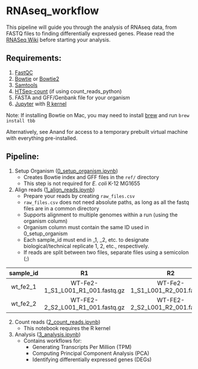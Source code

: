 # RNAseq_workflow
This pipeline will guide you through the analysis of RNAseq data, from FASTQ files to finding differentially expressed genes. Please read the [RNASeq Wiki](https://github.com/SBRG/SBRG_wiki/wiki/RNA-seq-Processing) before starting your analysis.

## Requirements:
1. [FastQC](http://www.bioinformatics.babraham.ac.uk/projects/fastqc/)
1. [Bowtie](http://bowtie-bio.sourceforge.net/index.shtml) or [Bowtie2](http://bowtie-bio.sourceforge.net/bowtie2/index.shtml)
1. [Samtools](http://www.htslib.org/)
1. [HTSeq-count](http://www-huber.embl.de/HTSeq/doc/install.html#install) (if using count_reads_python)
1. FASTA and GFF/Genbank file for your organism
1. [Jupyter](http://jupyter.org/install.html) with [R kernel](https://irkernel.github.io/)

Note: If installing Bowtie on Mac, you may need to install [brew](https://brew.sh/) and run `brew install tbb`

Alternatively, see Anand for access to a temporary prebuilt virtual machine with everything pre-installed.

## Pipeline:
1. Setup Organism ([0_setup_organism.ipynb](https://github.com/SBRG/RNAseq_workflow/blob/master/0_setup_organism.ipynb))
    * Creates Bowtie index and GFF files in the `ref/` directory
    * This step is not required for _E. coli_ K-12 MG1655
1. Align reads ([1_align_reads.ipynb](https://github.com/SBRG/RNAseq_workflow/blob/master/1_align_reads.ipynb))
    * Prepare your reads by creating `raw_files.csv`
    * `raw_files.csv` does not need absolute paths, as long as all the fastq files are in a common directory
    * Supports alignment to multiple genomes within a run (using the organism column)
    * Organism column must contain the same ID used in 0_setup_organism
    * Each sample_id must end in _1, _2, etc. to designate biological/technical replicate 1, 2, etc., respectively.
    * If reads are split between two files, separate files using a semicolon (;)
    
| sample_id | R1  | R2  | organism |
|:----------:|:---:|:---:|:--------:|
| wt_fe2_1	| WT-Fe2-1_S1_L001_R1_001.fastq.gz | WT-Fe2-1_S1_L001_R2_001.fastq.gz | MG1655 |
|	wt_fe2_2	| WT-FE2-2_S2_L001_R1_001.fastq.gz | WT-FE2-2_S2_L001_R2_001.fastq.gz | MG1655 |

2. Count reads ([2_count_reads.ipynb](https://github.com/SBRG/RNAseq_workflow/blob/master/2_count_reads.ipynb))
    * This notebook requires the R kernel
3. Analysis ([3_analysis.ipynb](https://github.com/SBRG/RNAseq_workflow/blob/master/3_analysis.ipynb))
    * Contains workflows for:
        * Generating Transcripts Per Million (TPM)
        * Computing Principal Component Analysis (PCA)
        * Identifying differentially expressed genes (DEGs)


